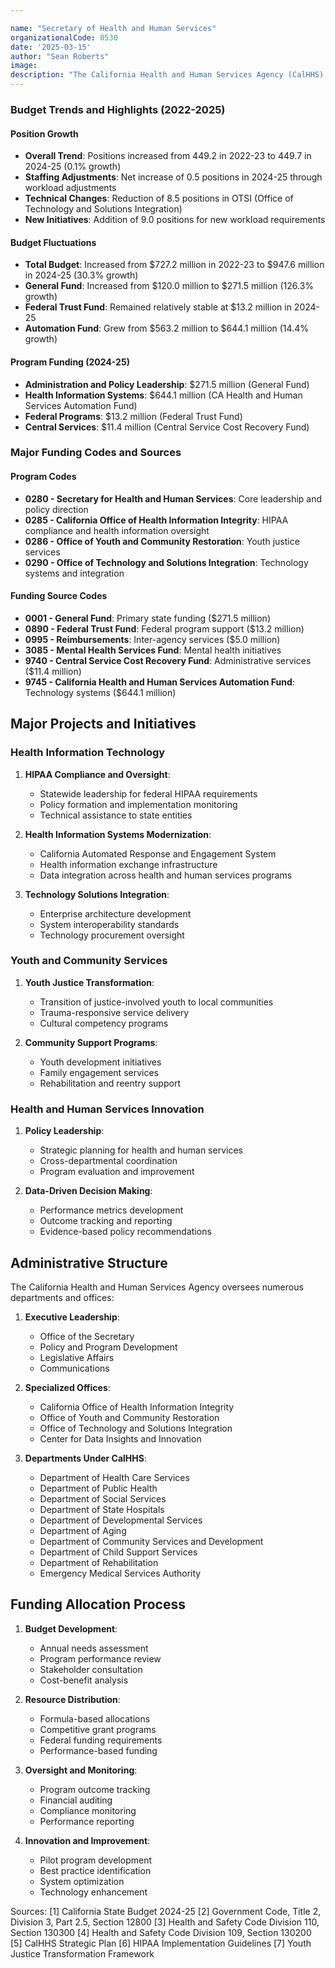```yaml
---

name: "Secretary of Health and Human Services"
organizationalCode: 0530
date: '2025-03-15'
author: "Sean Roberts"
image: 
description: "The California Health and Human Services Agency (CalHHS) provides policy leadership and direction to departments and programs to promote the health and well-being of California's diverse population."
---
```


### Budget Trends and Highlights (2022-2025)

#### Position Growth
- **Overall Trend**: Positions increased from 449.2 in 2022-23 to 449.7 in 2024-25 (0.1% growth)
- **Staffing Adjustments**: Net increase of 0.5 positions in 2024-25 through workload adjustments
- **Technical Changes**: Reduction of 8.5 positions in OTSI (Office of Technology and Solutions Integration)
- **New Initiatives**: Addition of 9.0 positions for new workload requirements

#### Budget Fluctuations
- **Total Budget**: Increased from $727.2 million in 2022-23 to $947.6 million in 2024-25 (30.3% growth)
- **General Fund**: Increased from $120.0 million to $271.5 million (126.3% growth)
- **Federal Trust Fund**: Remained relatively stable at $13.2 million in 2024-25
- **Automation Fund**: Grew from $563.2 million to $644.1 million (14.4% growth)

#### Program Funding (2024-25)
- **Administration and Policy Leadership**: $271.5 million (General Fund)
- **Health Information Systems**: $644.1 million (CA Health and Human Services Automation Fund)
- **Federal Programs**: $13.2 million (Federal Trust Fund)
- **Central Services**: $11.4 million (Central Service Cost Recovery Fund)

### Major Funding Codes and Sources

#### Program Codes
- **0280 - Secretary for Health and Human Services**: Core leadership and policy direction
- **0285 - California Office of Health Information Integrity**: HIPAA compliance and health information oversight
- **0286 - Office of Youth and Community Restoration**: Youth justice services
- **0290 - Office of Technology and Solutions Integration**: Technology systems and integration

#### Funding Source Codes
- **0001 - General Fund**: Primary state funding ($271.5 million)
- **0890 - Federal Trust Fund**: Federal program support ($13.2 million)
- **0995 - Reimbursements**: Inter-agency services ($5.0 million)
- **3085 - Mental Health Services Fund**: Mental health initiatives
- **9740 - Central Service Cost Recovery Fund**: Administrative services ($11.4 million)
- **9745 - California Health and Human Services Automation Fund**: Technology systems ($644.1 million)

## Major Projects and Initiatives

### Health Information Technology

1. **HIPAA Compliance and Oversight**:
   - Statewide leadership for federal HIPAA requirements
   - Policy formation and implementation monitoring
   - Technical assistance to state entities

2. **Health Information Systems Modernization**:
   - California Automated Response and Engagement System
   - Health information exchange infrastructure
   - Data integration across health and human services programs

3. **Technology Solutions Integration**:
   - Enterprise architecture development
   - System interoperability standards
   - Technology procurement oversight

### Youth and Community Services

1. **Youth Justice Transformation**:
   - Transition of justice-involved youth to local communities
   - Trauma-responsive service delivery
   - Cultural competency programs

2. **Community Support Programs**:
   - Youth development initiatives
   - Family engagement services
   - Rehabilitation and reentry support

### Health and Human Services Innovation

1. **Policy Leadership**:
   - Strategic planning for health and human services
   - Cross-departmental coordination
   - Program evaluation and improvement

2. **Data-Driven Decision Making**:
   - Performance metrics development
   - Outcome tracking and reporting
   - Evidence-based policy recommendations

## Administrative Structure

The California Health and Human Services Agency oversees numerous departments and offices:

1. **Executive Leadership**:
   - Office of the Secretary
   - Policy and Program Development
   - Legislative Affairs
   - Communications

2. **Specialized Offices**:
   - California Office of Health Information Integrity
   - Office of Youth and Community Restoration
   - Office of Technology and Solutions Integration
   - Center for Data Insights and Innovation

3. **Departments Under CalHHS**:
   - Department of Health Care Services
   - Department of Public Health
   - Department of Social Services
   - Department of State Hospitals
   - Department of Developmental Services
   - Department of Aging
   - Department of Community Services and Development
   - Department of Child Support Services
   - Department of Rehabilitation
   - Emergency Medical Services Authority

## Funding Allocation Process

1. **Budget Development**:
   - Annual needs assessment
   - Program performance review
   - Stakeholder consultation
   - Cost-benefit analysis

2. **Resource Distribution**:
   - Formula-based allocations
   - Competitive grant programs
   - Federal funding requirements
   - Performance-based funding

3. **Oversight and Monitoring**:
   - Program outcome tracking
   - Financial auditing
   - Compliance monitoring
   - Performance reporting

4. **Innovation and Improvement**:
   - Pilot program development
   - Best practice identification
   - System optimization
   - Technology enhancement

Sources:
[1] California State Budget 2024-25
[2] Government Code, Title 2, Division 3, Part 2.5, Section 12800
[3] Health and Safety Code Division 110, Section 130300
[4] Health and Safety Code Division 109, Section 130200
[5] CalHHS Strategic Plan
[6] HIPAA Implementation Guidelines
[7] Youth Justice Transformation Framework 